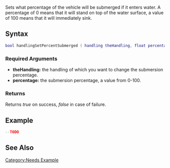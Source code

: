 Sets what percentage of the vehicle will be submerged if it enters water. A percentage of 0 means that it will stand on top of the water surface, a value of 100 means that it will immediately sink.

Syntax
------

``` lua
bool handlingSetPercentSubmerged ( handling theHandling, float percentage )
```

### Required Arguments

-   **theHandling:** the handling of which you want to change the submersion percentage.
-   **percentage:** the submersion percentage, a value from 0-100.

### Returns

Returns *true* on success, *false* in case of failure.

Example
-------

``` lua
--TODO
```

See Also
--------

[Category:Needs Example](/Category:Needs_Example.md "wikilink")
